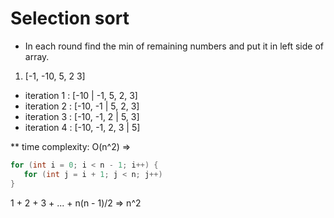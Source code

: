 # Selection sort
* In each round find the min of remaining numbers and put it in left side of array.
1. [-1, -10, 5, 2 3]
* iteration 1 : [-10 | -1, 5, 2, 3]
* iteration 2 : [-10, -1 | 5, 2, 3]
* iteration 3 : [-10, -1, 2 | 5, 3]
* iteration 4 : [-10, -1, 2, 3 | 5]

** time complexity: O(n^2) => 
```java
for (int i = 0; i < n - 1; i++) {
   for (int j = i + 1; j < n; j++)
}
```
1 + 2 + 3 + ... + n(n - 1)/2 => n^2 
